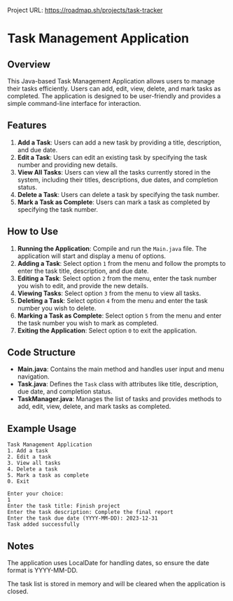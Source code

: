 Project URL: https://roadmap.sh/projects/task-tracker

# Task Management Application

## Overview

This Java-based Task Management Application allows users to manage their tasks efficiently. Users can add, edit, view, delete, and mark tasks as completed. The application is designed to be user-friendly and provides a simple command-line interface for interaction.

## Features

1. **Add a Task**: Users can add a new task by providing a title, description, and due date.
2. **Edit a Task**: Users can edit an existing task by specifying the task number and providing new details.
3. **View All Tasks**: Users can view all the tasks currently stored in the system, including their titles, descriptions, due dates, and completion status.
4. **Delete a Task**: Users can delete a task by specifying the task number.
5. **Mark a Task as Complete**: Users can mark a task as completed by specifying the task number.

## How to Use

1. **Running the Application**: Compile and run the `Main.java` file. The application will start and display a menu of options.
2. **Adding a Task**: Select option `1` from the menu and follow the prompts to enter the task title, description, and due date.
3. **Editing a Task**: Select option `2` from the menu, enter the task number you wish to edit, and provide the new details.
4. **Viewing Tasks**: Select option `3` from the menu to view all tasks.
5. **Deleting a Task**: Select option `4` from the menu and enter the task number you wish to delete.
6. **Marking a Task as Complete**: Select option `5` from the menu and enter the task number you wish to mark as completed.
7. **Exiting the Application**: Select option `0` to exit the application.

## Code Structure

- **Main.java**: Contains the main method and handles user input and menu navigation.
- **Task.java**: Defines the `Task` class with attributes like title, description, due date, and completion status.
- **TaskManager.java**: Manages the list of tasks and provides methods to add, edit, view, delete, and mark tasks as completed.

## Example Usage

```plaintext
Task Management Application
1. Add a task
2. Edit a task
3. View all tasks
4. Delete a task
5. Mark a task as complete
0. Exit

Enter your choice:
1
Enter the task title: Finish project
Enter the task description: Complete the final report
Enter the task due date (YYYY-MM-DD): 2023-12-31
Task added successfully
```

## Notes
The application uses LocalDate for handling dates, so ensure the date format is YYYY-MM-DD.

The task list is stored in memory and will be cleared when the application is closed.